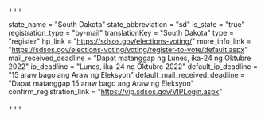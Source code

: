 +++

state_name = "South Dakota"
state_abbreviation = "sd"
is_state = "true"
registration_type = "by-mail"
translationKey = "South Dakota"
type = "register"
hp_link = "https://sdsos.gov/elections-voting/"
more_info_link = "https://sdsos.gov/elections-voting/voting/register-to-vote/default.aspx"
mail_received_deadline = "Dapat matanggap ng Lunes, ika-24 ng Oktubre 2022"
ip_deadline = "Lunes, ika-24 ng Oktubre 2022"
default_ip_deadline = "15 araw bago ang Araw ng Eleksyon"
default_mail_received_deadline = "Dapat matanggap 15 araw bago ang Araw ng Eleksyon"
confirm_registration_link = "https://vip.sdsos.gov/VIPLogin.aspx"

+++